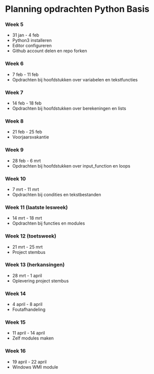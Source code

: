 # Planning opdrachten Python Basis

### Week 5
* 31 jan - 4 feb
* Python3 installeren
* Editor configureren
* Github account delen en repo forken

### Week 6 
* 7 feb - 11 feb  
* Opdrachten bij hoofdstukken over variabelen en tekstfuncties

### Week 7
* 14 feb - 18 feb  
* Opdrachten bij hoofdstukken over berekeningen en lists

### Week 8 
* 21 feb - 25 feb  
* Voorjaarsvakantie 

### Week 9
* 28 feb - 6 mrt  
* Opdrachten bij hoofdstukken over input_function en loops

### Week 10 
* 7 mrt - 11 mrt
* Opdrachten bij condities en tekstbestanden

### Week 11 (laatste lesweek)
* 14 mrt - 18 mrt
* Opdrachten bij functies en modules

### Week 12 (toetsweek)
* 21 mrt - 25 mrt
* Project stembus

### Week 13 (herkansingen)
* 28 mrt - 1 april
* Oplevering project stembus

### Week 14
* 4 april - 8 april
* Foutafhandeling

### Week 15
* 11 april - 14 april
* Zelf modules maken

### Week 16
* 19 april - 22 april
* Windows WMI module
